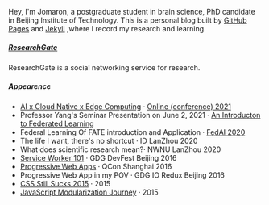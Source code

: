 Hey, I'm Jomaron, a postgraduate student in brain science, PhD candidate in Beijing Institute of Technology.
This is a personal blog built by [GitHub Pages](https://pages.github.com/) and [Jekyll](http://jekyll.com.cn/) ,where I record my research and learning.

##### [ResearchGate](https://www.researchgate.net/profile/Wanyong-Qiu)

ResearchGate is a social networking service for research.

##### Appearence

- [AI x Cloud Native x Edge Computing][9] · [Online (conference) 2021](http://vmware.cevent.com.cn/)
- Professor Yang's Seminar Presentation on June 2, 2021 · [An Introducton to Federated Learning](https://cn.fedai.org/book-courses/)
- Federal Learning Of FATE introduction and Application · [FedAI 2020](https://cn.fedai.org/book-courses/)
- The life I want, there's no shortcut · ID LanZhou 2020
- What does scientific research mean?· NWNU LanZhou 2020
- [Service Worker 101][5] · GDG DevFest Beijing 2016
- [Progressive Web Apps][4] · QCon Shanghai 2016
- Progressive Web App in my POV · GDG IO Redux Beijing 2016
- [CSS Still Sucks 2015][2] · 2015
- [JavaScript Modularization Journey][1] · 2015

[1]: //huangxuan.me/2015/07/09/js-module-7day/
[2]: //huangxuan.me/2015/12/28/css-sucks-2015/
[3]: //huangxuan.me/2016/06/05/pwa-in-my-pov/
[4]: //huangxuan.me/2016/10/20/pwa-qcon2016/
[5]: //huangxuan.me/2016/11/20/sw-101-gdgdf/
[6]: https://yanshuo.io/assets/player/?deck=58ac8598b123db0067292f92 "PWA Rehashing"
[7]: https://yanshuo.io/assets/player/?deck=593ad6fbfe88c2006a0a0d6d "The State of PWA"
[8]: https://yanshuo.io/assets/player/?deck=594d673d570c357d0698a950 "Building PWA"
[9]: http://vmware.cevent.com.cn/
